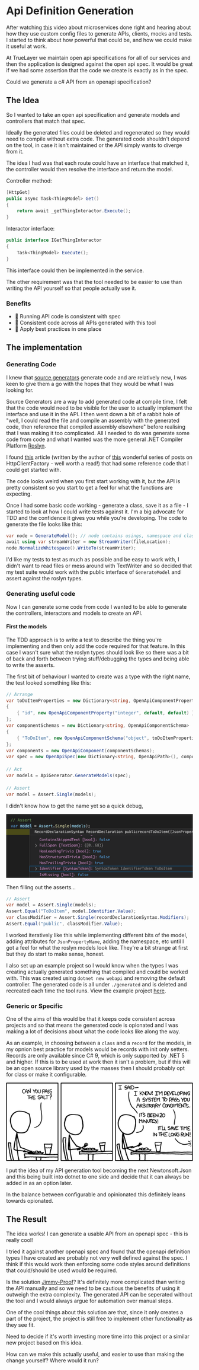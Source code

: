 # Api Definition Generation

After watching [this](https://www.youtube.com/watch?v=j6ow-UemzBc) video about microservices done right and hearing about how they use custom config files to generate APIs, clients, mocks and tests. I started to think about how powerful that could be, and how we could make it useful at work.

At TrueLayer we maintain open api specifications for all of our services and then the application is designed against the open api spec. It would be great if we had some assertion that the code we create is exactly as in the spec.

Could we generate a c# API from an openapi specification?

## The Idea

So I wanted to take an open api specification and generate models and controllers that match that spec.

Ideally the generated files could be deleted and regenerated so they would need to compile without extra code.
The generated code shouldn't depend on the tool, in case it isn't maintained or the API simply wants to diverge from it.

The idea I had was that each route could have an interface that matched it, the controller would then resolve the interface and return the model.

Controller method:

```csharp
[HttpGet]
public async Task<ThingModel> Get()
{
    return await _getThingInteractor.Execute();
}
```

Interactor interface:

```csharp
public interface IGetThingInteractor
{
    Task<ThingModel> Execute(); 
}
```

This interface could then be implemented in the service.

The other requirement was that the tool needed to be easier to use than writing the API yourself so that people actually use it.

### Benefits

- 🤩 Running API code is consistent with spec
- 🤩 Consistent code across all APIs generated with this tool
- 🤩 Apply best practices in one place

## The implementation

### Generating Code

I knew that [source generators](https://docs.microsoft.com/en-us/dotnet/csharp/roslyn-sdk/source-generators-overview) generate code and are relatively new, I was keen to give them a go with the hopes that they would be what I was looking for.

Source Generators are a way to add generated code at compile time, I felt that the code would need to be visible for the user to actually implement the interface and use it in the API.
I then went down a bit of a rabbit hole of "well, I could read the file and compile an assembly with the generated code, then reference that compiled assembly elsewhere" before realising that I was making it too complicated. All I needed to do was generate some code from code and what I wanted was the more general .NET Compiler Platform [Roslyn](https://github.com/dotnet/roslyn).

I found [this](https://www.stevejgordon.co.uk/getting-started-with-the-roslyn-apis-writing-code-with-code) article (written by the author of [this](https://www.stevejgordon.co.uk/introduction-to-httpclientfactory-aspnetcore) wonderful series of posts on HttpClientFactory - well worth a read!) that had some reference code that I could get started with.

The code looks weird when you first start working with it, but the API is pretty consistent so you start to get a feel for what the functions are expecting.

Once I had some basic code working - generate a class, save it as a file - I started to look at how I could write tests against it. I'm a big advocate for TDD and the confidence it gives you while you're developing.
The code to generate the file looks like this:

```csharp
var node = GenerateModel(); // node contains usings, namespace and class to create one file
await using var streamWriter = new StreamWriter(fileLocation);
node.NormalizeWhitespace().WriteTo(streamWriter);
```

I'd like my tests to test as much as possible and be easy to work with, I didn't want to read files or mess around with TextWriter and so decided that my test suite would work with the public interface of `GenerateModel` and assert against the roslyn types.

### Generating useful code

Now I can generate some code from code I wanted to be able to generate the controllers, interactors and models to create an API.

#### First the models

The TDD approach is to write a test to describe the thing you're implementing and then only add the code required for that feature. In this case I wasn't sure what the roslyn types should look like so there was a bit of back and forth between trying stuff/debugging the types and being able to write the asserts.

The first bit of behaviour I wanted to create was a type with the right name, the test looked something like this:

```csharp
// Arrange
var toDoItemProperties = new Dictionary<string, OpenApiComponentProperty>
{
    { "id", new OpenApiComponentProperty("integer", default, default) },
};
var componentSchemas = new Dictionary<string, OpenApiComponentSchema>
{
    { "ToDoItem", new OpenApiComponentSchema("object", toDoItemProperties) }
};
var components = new OpenApiComponent(componentSchemas);
var spec = new OpenApiSpec(new Dictionary<string, OpenApiPath>(), components);

// Act
var models = ApiGenerator.GenerateModels(spec);

// Assert
var model = Assert.Single(models);
```

I didn't know how to get the name yet so a quick debug,

![The model](./images/single-record.png)

Then filling out the asserts...

```csharp
// Assert
var model = Assert.Single(models);
Assert.Equal("ToDoItem", model.Identifier.Value);
var classModifier = Assert.Single(recordDeclarationSyntax.Modifiers);
Assert.Equal("public", classModifier.Value);
```

I worked iteratively like this while implementing different bits of the model, adding attributes for `JsonPropertyName`, adding the namespace, etc until I got a feel for what the roslyn models look like. They're a bit strange at first but they do start to make sense, honest.

I also set up an example project so I would know when the types I was creating actually generated something that compiled and could be worked with. This was created using `dotnet new webapi` and removing the default controller. The generated code is all under `./generated` and is deleted and recreated each time the tool runs. View the example project [here](https://github.com/maisiesadler/api-generation/tree/main/example).

### Generic or Specific

One of the aims of this would be that it keeps code consistent across projects and so that means the generated code is opionated and I was making a lot of decisions about what the code looks like along the way.

As an example, in choosing between a `class` and a `record` for the models, in my opnion best practice for models would be records with init only setters.
Records are only available since C# 9, which is only supported by .NET 5 and higher.
If this is to be used at work then it isn't a problem, but if this will be an open source library used by the masses then I should probably opt for class or make it configurable.

![The General Problem](./images/the_general_problem.png)

I put the idea of my API generation tool becoming the next Newtonsoft.Json and this being built into dotnet to one side and decide that it can always be added in as an option later.

In the balance between configurable and opinionated this definitely leans towards opionated.

## The Result

The idea works! I can generate a usable API from an openapi spec - this is really cool!

I tried it against another openapi spec and found that the openapi definition types I have created are probably not very well defined against the spec.
I think if this would work then enforcing some code styles around definitions that could/should be used would be required.

Is the solution [Jimmy-Proof](https://blog.codinghorror.com/new-programming-jargon/#10)?
It's definitely more complicated than writing the API manually and so we need to be cautious the benefits of using it outweigh the extra complexity.
The generated API can be seperated without the tool and I would always argue for automation over manual steps.

One of the cool things about this solution are that, since it only creates a part of the project, the project is still free to implement other functionality as they see fit.

Need to decide if it's worth investing more time into this project or a similar new project based on this idea.

How can we make this actually useful, and easier to use than making the change yourself?
Where would it run?

